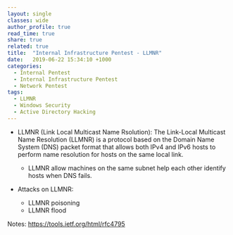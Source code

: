 ```yaml
---
layout: single
classes: wide
author_profile: true
read_time: true
share: true
related: true
title:  "Internal Infrastructure Pentest - LLMNR"
date:   2019-06-22 15:34:10 +1000
categories:
  - Internal Pentest
  - Internal Infrastructure Pentest
  - Network Pentest
tags:
  - LLMNR
  - Windows Security
  - Active Directory Hacking
---
```


- LLMNR (Link Local Multicast Name Rsolution): The Link-Local Multicast Name Resolution (LLMNR) is a protocol based on the Domain Name System (DNS) packet format that allows both IPv4 and IPv6 hosts to perform name resolution for hosts on the same local link.

  - LLMNR allow machines on the same subnet help each other identify hosts when DNS fails. 

- Attacks on LLMNR:
  - LLMNR poisoning
  - LLMNR flood
  
Notes: https://tools.ietf.org/html/rfc4795
